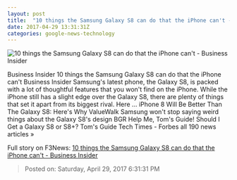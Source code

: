 ```yaml
---
layout: post
title:  "10 things the Samsung Galaxy S8 can do that the iPhone can't - Business Insider"
date: 2017-04-29 13:31:31Z
categories: google-news-technology
---
```


![10 things the Samsung Galaxy S8 can do that the iPhone can't - Business Insider](http://static1.businessinsider.com/image/59037a262f6ae4d4008b51ee-1190-625/10-things-the-samsung-galaxy-s8-can-do-that-the-iphone-cant.jpg)

Business Insider 10 things the Samsung Galaxy S8 can do that the iPhone can't Business Insider Samsung's latest phone, the Galaxy S8, is packed with a lot of thoughtful features that you won't find on the iPhone. While the iPhone still has a slight edge over the Galaxy S8, there are plenty of things that set it apart from its biggest rival. Here ... iPhone 8 Will Be Better Than The Galaxy S8: Here's Why ValueWalk Samsung won't stop saying weird things about the Galaxy S8's design BGR Help Me, Tom's Guide! Should I Get a Galaxy S8 or S8+? Tom's Guide Tech Times - Forbes all 190 news articles »


Full story on F3News: [10 things the Samsung Galaxy S8 can do that the iPhone can't - Business Insider](http://www.f3nws.com/n/ecrbCG)

> Posted on: Saturday, April 29, 2017 6:31:31 PM
